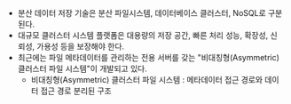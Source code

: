 - 분산 데이터 저장 기술은 분산 파일시스템, 데이터베이스 클러스터, NoSQL로 구분된다.
- 대규모 클러스터 시스템 플랫폼은 대용량의 저장 공간, 빠른 처리 성능, 확장성, 신뢰성, 가용성 등을 보장해야 한다.
- 최근에는 파일 메타데이터를 관리하는 전용 서버를 갖는 "비대칭형(Asymmetric) 클러스터 파일 시스템"이 개발되고 있다.
    - 비대칭형(Asymmetric) 클러스터 파일 시스템 : 메타데이터 접근 경로와 데이터 접근 경로 분리된 구조